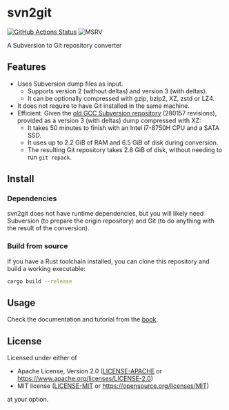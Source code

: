# svn2git

[![GitHub Actions Status](https://github.com/eduardosm/svn2git/workflows/CI/badge.svg)](https://github.com/eduardosm/svn2git/actions)
![MSRV](https://img.shields.io/badge/rustc-1.77+-lightgray.svg)

A Subversion to Git repository converter

## Features

* Uses Subversion dump files as input.
  * Supports version 2 (without deltas) and version 3 (with deltas).
  * It can be optionally compressed with gzip, bzip2, XZ, zstd or LZ4.
* It does not require to have Git installed in the same machine.
* Efficient. Given the [old GCC Subversion repository](svn://gcc.gnu.org/svn/gcc)
  (280157 revisions), provided as a version 3 (with deltas) dump compressed with
  XZ:
  * It takes 50 minutes to finish with an Intel i7-8750H CPU and a SATA SSD.
  * It uses up to 2.2 GiB of RAM and 6.5 GiB of disk during conversion.
  * The resulting Git repository takes 2.8 GiB of disk, without needing to run
    `git repack`.

## Install

### Dependencies

svn2git does not have runtime dependencies, but you will likely need Subversion
(to prepare the origin repository) and Git (to do anything with the result of
the conversion).

### Build from source

If you have a Rust toolchain installed, you can clone this repository and build
a working executable:

```sh
cargo build --release
```

## Usage

Check the documentation and tutorial from the [book](./book/src/SUMMARY.md).

## License

Licensed under either of

* Apache License, Version 2.0 ([LICENSE-APACHE](LICENSE-APACHE) or
  <https://www.apache.org/licenses/LICENSE-2.0>)
* MIT license ([LICENSE-MIT](LICENSE-MIT) or
  <https://opensource.org/licenses/MIT>)

at your option.
